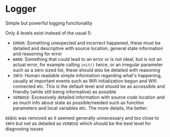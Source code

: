 # Logger
Simple but powerful logging functionality

Only 4 levels exist instead of the usual 5:
* `ERROR`: Something unexpected and incorrect happened, these must be detailed and descriptive
  with source location, general state information and reasoning for error
* `WARN`: Something that _could_ lead to an error or is not ideal, but is not an actual error,
  for example calling `init()` twice, or an irregular parameter such as a zero sized list,
  these should also be detailed with reasoning
* `INFO`: Human readable simple information regarding what's happening, usually at important
  events such as Wifi initialization begun and Wifi connected etc. This is the default level
  and should be as accessible and friendly (while still being informative) as possible
* `VERBOSE`: Excessively detailed information with source code location and as much info about
  state as possible/needed such as function parameters and local variables etc. The more details,
  the better.

`DEBUG` was removed as it seemed generally unnecessary and too close to `INFO` but not as detailed
as `VERBOSE` which should be the best level for diagnosing issues
